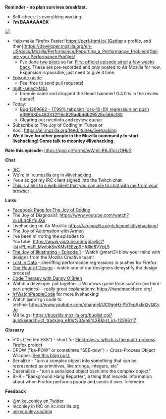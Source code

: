 **Reminder - no plan survives breakfast.**

- Self-check: is everything working!
- **I’m BAAAAAACK**

![](images/0496a9c2a5cf8dd82f0711d3dc956376)

- Help make Firefox Faster! https://perf-html.io/ [Gather a profile, and then](https://developer.mozilla.org/en-US/docs/Mozilla/Performance/Reporting_a_Performance_Problem)[Gimme your Performance Profiles!](https://docs.google.com/a/mozilla.com/forms/d/e/1FAIpQLSePiq1ifvrY6EzDowEdqKdb-tGGm-AvgG86ivU9ipv7FsggKQ/viewform)
    - I’ve done [two](https://air.mozilla.org/the-joy-of-profiling-pilot/)  [pilots](https://air.mozilla.org/the-joy-of-profiling-pilot-2/) so far. [First official episode aired a few weeks back](https://air.mozilla.org/the-joy-of-profiling-episode-1-20170519/). These are pre-recorded and only posted to Air Mozilla for now. Expansion is possible, just need to give it time.
- [Episode guide](https://github.com/mikeconley/joy-of-coding-episode-guide)
    - Feel free to send pull requests!
- [multi-select-tabs](https://addons.mozilla.org/en-US/firefox/addon/multiselect-tabs/)
    - brennie came and dropped the React hammer! 0.4.0 is in the review queue!
- Today:
    - [Bug 1369662 - 17.99% tabpaint (osx-10-10) regression on push e398680c483332f16c829adbddb29528c566c180](https://bugzilla.mozilla.org/show_bug.cgi?id=1369662)
    - Clearing out needinfo and review queue
- Subscribe to The Joy of Coding in iTunes or Kodi: https://air.mozilla.org/feed/itunes/livehacking
- **We'd love for other people in the Mozilla community to start livehacking! Come talk to mconley #livehacking.**

**Rate this episode:** https://goo.gl/forms/wWmiLK6JGoLrOHjr2

**Chat**

- [IRC](https://wiki.mozilla.org/IRC)
- We're in irc.mozilla.org in [#livehacking](http://client00.chat.mibbit.com/?channel=%23livehacking&server=irc.mozilla.org).
- I’ve also got my IRC client signed into the Twitch chat
- [This is a link to a web client that you can use to chat with me from your browser](https://client00.chat.mibbit.com/?channel=%23livehacking&server=irc.mozilla.org)

**Links**

- [Facebook Page for The Joy of Coding](https://www.facebook.com/TheJoyOfCoding1/)
- The Joy of Diagnosis!: https://www.youtube.com/watch?v=UL44ErfqJXs
- Livehacking on Air Mozilla: https://air.mozilla.org/channels/livehacking/
- [The Joy of Automation with Armen](https://www.youtube.com/channel/UCBgCmdvPaoYyha7JI33rfDQ)
- I've been mirroring the episodes to YouTube: https://www.youtube.com/playlist?list=PLmaFLMwlbk8wKMvfEEzp9Hfdlid8VYpL5
- [The Joy of Illustrating - Episode 1](https://www.youtube.com/watch?v=5g82nBPNVbc) - Watch @mart3ll blow your mind with designs from the Mozilla Creative team!
- [Lost in Data](https://air.mozilla.org/lost-in-data-episode-1/) - sheriffing performance regressions in pushes for Firefox
- [The Hour of Design](https://www.youtube.com/watch?v=8_Ld4hOU1QU) - watch one of our designers demystify the design process!
- [Code Therapy with Danny O’Brien](https://www.youtube.com/channel/UCDShi-SQdFVRnQrMla9G_kQ)
- Watch a developer put together a Windows game from scratch (no third-part engines) - really great explanations: https://handmadehero.org/
- [/r/WatchPeopleCode](https://www.reddit.com/r/WatchPeopleCode) for more livehacking!
- Watch @mrrrgn code to techno: https://www.youtube.com/channel/UC9ggHzjP5TepAxkrQyQCyJg
- M8 bugs: https://bugzilla.mozilla.org/buglist.cgi?quicksearch=cf_tracking_e10s%3Am8%2B&list_id=12396117

**Glossary**

- e10s ("ee ten ESS") - short for [Electrolysis, which is the multi-process Firefox project](https://wiki.mozilla.org/Electrolysis)
- CPOW ("ka-POW" or sometimes "SEE-pow") = Cross-Process Object Wrapper. [See this blog post.](http://mikeconley.ca/blog/2015/02/17/on-unsafe-cpow-usage-in-firefox-desktop-and-why-is-my-nightly-so-sluggish-with-e10s-enabled/)
- Serialize - "turn a complex object into something that can be represented as primitives, like strings, integers, etc"
- Deserialize - "turn a serialized object back into the complex object”
- BHR - “Background Hang Reporter”, a thing that records information about when Firefox performs poorly and sends it over Telemetry

**Feedback**

- [@mike_conley on Twitter](https://twitter.com/mike_conley)
- mconley in IRC on irc.mozilla.org
- [mikeconley.ca/blog](http://mikeconley.ca/blog/)
